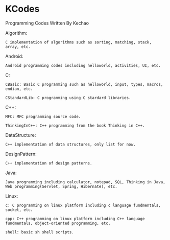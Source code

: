# KCodes
Programming Codes Written By Kechao

Algorithm: 

	C implementation of algorithms such as sorting, matching, stack, array, etc.

Android:

	Android programming codes including helloworld, activities, UI, etc.
	
C: 

	CBasic: Basic C programming such as helloworld, input, types, macros, endian, etc.

	CStandardLib: C programming using C stardard libraries.

C++: 

	MFC: MFC programming source code.

	ThinkingInC++: C++ programming from the book Thinking in C++.

DataStructure: 

	C++ implementation of data structures, only list for now.

DesignPattern: 
	
	C++ implementation of design patterns.
	
Java: 
	
	Java programming including calculator, notepad, SQL, Thinking in Java, Web programming(Servlet, Spring, Hibernate), etc.
	
Linux: 

    c: C programming on linux platform including c language fundmentals, socket, etc.
	
	cpp: C++ programming on linux platform including C++ language fundmentals, object-oriented programming, etc.
	
	shell: basic sh shell scripts.
	



